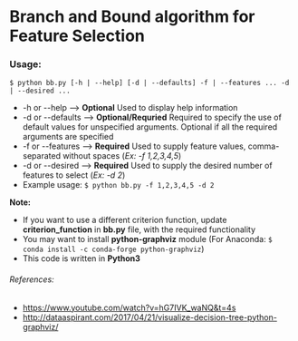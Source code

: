# Branch and Bound algorithm for Feature Selection

### Usage:
```
$ python bb.py [-h | --help] [-d | --defaults] -f | --features ... -d | --desired ...
```
* -h or --help --> __Optional__ Used to display help information
* -d or --defaults --> __Optional/Requried__ Required to specify the use of default values for unspecified arguments. Optional if all the required arguments are specified 
* -f or --features --> __Required__ Used to supply feature values, comma-separated without spaces (_Ex: -f 1,2,3,4,5_)
* -d or --desired --> __Required__ Used to supply the desired number of features to select (_Ex: -d 2_)
* Example usage: `$ python bb.py -f 1,2,3,4,5 -d 2`

__Note:__
* If you want to use a different criterion function, update __criterion_function__ in __bb.py__ file, with the required functionality
* You may want to install __python-graphviz__ module (For Anaconda: ```$ conda install -c conda-forge python-graphviz```)
* This code is written in __Python3__

###### References:
* https://www.youtube.com/watch?v=hG7IVK_waNQ&t=4s
* http://dataaspirant.com/2017/04/21/visualize-decision-tree-python-graphviz/
